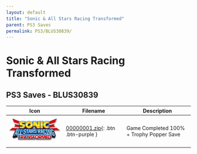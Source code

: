 ```yaml
---
layout: default
title: "Sonic & All Stars Racing Transformed"
parent: PS3 Saves
permalink: PS3/BLUS30839/
---
```

# Sonic & All Stars Racing Transformed

## PS3 Saves - BLUS30839

| Icon | Filename | Description |
|------|----------|-------------|
| ![Sonic & All Stars Racing Transformed](ICON0.PNG) | [00000001.zip](00000001.zip){: .btn .btn-purple } | Game Completed 100% + Trophy Popper Save |
